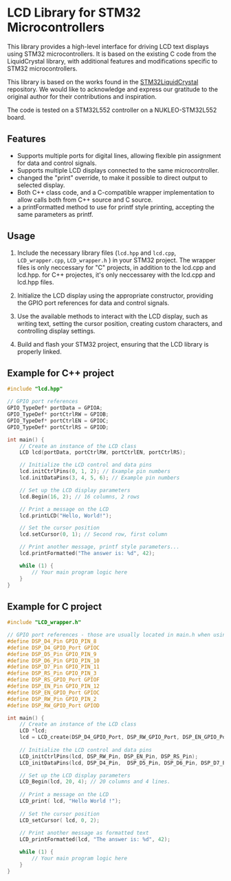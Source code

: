 # LCD Library for STM32 Microcontrollers

This library provides a high-level interface for driving LCD text displays using STM32 microcontrollers. It is based on the existing C code from the LiquidCrystal library, with additional features and modifications specific to STM32 microcontrollers.

This library is based on the works found in the [STM32LiquidCrystal](https://github.com/SayidHosseini/STM32LiquidCrystal) repository. We would like to acknowledge and express our gratitude to the original author for their contributions and inspiration.

The code is tested on a STM32L552 controller on a NUKLEO-STM32L552 board. 

## Features

- Supports multiple ports for digital lines, allowing flexible pin assignment for data and control signals.
- Supports multiple LCD displays connected to the same microcontroller.
- changed the "print" override, to make it possible to direct output to selected display. 
- Both C++ class code, and a C-compatible wrapper implementation to allow calls both from C++ source and C source. 
- a printFormatted method to use for printf style printing, accepting the same parameters as printf. 

## Usage

1. Include the necessary library files (`lcd.hpp` and `lcd.cpp`, `LCD_wrapper.cpp`, `LCD_wrapper.h` ) in your STM32 project. The wrapper files is only neccessary for "C" projects, in addition to the lcd.cpp and lcd.hpp. for C++ projectes, it's only neccessarey with the lcd.cpp and lcd.hpp files. 

2. Initialize the LCD display using the appropriate constructor, providing the GPIO port references for data and control signals.

3. Use the available methods to interact with the LCD display, such as writing text, setting the cursor position, creating custom characters, and controlling display settings.

4. Build and flash your STM32 project, ensuring that the LCD library is properly linked.

## Example for C++ project

```cpp
#include "lcd.hpp"

// GPIO port references
GPIO_TypeDef* portData = GPIOA;
GPIO_TypeDef* portCtrlRW = GPIOB;
GPIO_TypeDef* portCtrlEN = GPIOC;
GPIO_TypeDef* portCtrlRS = GPIOD;

int main() {
    // Create an instance of the LCD class
    LCD lcd(portData, portCtrlRW, portCtrlEN, portCtrlRS);

    // Initialize the LCD control and data pins
    lcd.initCtrlPins(0, 1, 2); // Example pin numbers
    lcd.initDataPins(3, 4, 5, 6); // Example pin numbers

    // Set up the LCD display parameters
    lcd.Begin(16, 2); // 16 columns, 2 rows

    // Print a message on the LCD
    lcd.printLCD("Hello, World!");

    // Set the cursor position
    lcd.setCursor(0, 1); // Second row, first column

    // Print another message, printf style parameters...
    lcd.printFormatted("The answer is: %d", 42);

    while (1) {
        // Your main program logic here
    }
}
```
## Example for C project
```c
#include "LCD_wrapper.h"

// GPIO port references - those are usually located in main.h when using STM32CubeMX. 
#define DSP_D4_Pin GPIO_PIN_8
#define DSP_D4_GPIO_Port GPIOC
#define DSP_D5_Pin GPIO_PIN_9
#define DSP_D6_Pin GPIO_PIN_10
#define DSP_D7_Pin GPIO_PIN_11
#define DSP_RS_Pin GPIO_PIN_3
#define DSP_RS_GPIO_Port GPIOF
#define DSP_EN_Pin GPIO_PIN_12
#define DSP_EN_GPIO_Port GPIOC
#define DSP_RW_Pin GPIO_PIN_2
#define DSP_RW_GPIO_Port GPIOD

int main() {
    // Create an instance of the LCD class
    LCD *lcd;
    lcd = LCD_create(DSP_D4_GPIO_Port, DSP_RW_GPIO_Port, DSP_EN_GPIO_Port, DSP_RS_GPIO_Port);
 
    // Initialize the LCD control and data pins
    LCD_initCtrlPins(lcd, DSP_RW_Pin, DSP_EN_Pin, DSP_RS_Pin);
    LCD_initDataPins(lcd, DSP_D4_Pin,  DSP_D5_Pin, DSP_D6_Pin, DSP_D7_Pin);

    // Set up the LCD display parameters
    LCD_Begin(lcd, 20, 4); // 20 columns and 4 lines. 
     
    // Print a message on the LCD
    LCD_print( lcd, "Hello World !");
     
    // Set the cursor position
    LCD_setCursor( lcd, 0, 2);
     
    // Print another message as formatted text
    LCD_printFormatted(lcd, "The answer is: %d", 42);

    while (1) {
        // Your main program logic here
    }
}
```
